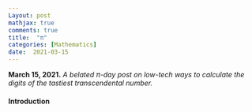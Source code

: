 ```yaml
---
Layout: post
mathjax: true
comments: true
title:  "π"
categories: [Mathematics]
date:  2021-03-15
---
```


**March 15, 2021.** *A belated π-day post on low-tech ways to calculate
  the digits of the tastiest transcendental number.*

#### Introduction

<!-- https://math.stackexchange.com/questions/127829/bound-for-error-term-in-taylor-expansion-of-arctan-x -->
